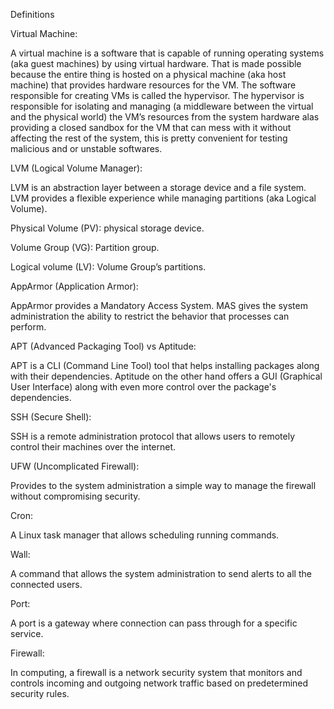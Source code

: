 Definitions

Virtual Machine:

A virtual machine is a software that is capable of running operating systems (aka guest machines) by using virtual hardware. That is made possible because the entire thing is hosted on a physical machine (aka host machine) that provides hardware resources for the VM. The software responsible for creating VMs is called the hypervisor. The hypervisor is responsible for isolating and managing (a middleware between the virtual and the physical world) the VM’s resources from the system hardware alas providing a closed sandbox for the VM that can mess with it without affecting the rest of the system, this is pretty convenient for testing malicious and or unstable softwares.

LVM (Logical Volume Manager):

LVM is an abstraction layer between a storage device and a file system. LVM provides a flexible experience while managing partitions (aka Logical Volume).

Physical Volume (PV): physical storage device.

Volume Group (VG): Partition group.

Logical volume (LV): Volume Group’s partitions.

AppArmor (Application Armor):

AppArmor provides a Mandatory Access System. MAS gives the system administration the ability to restrict the behavior that processes can perform.

APT (Advanced Packaging Tool) vs Aptitude:

APT is a CLI (Command Line Tool) tool that helps installing packages along with their dependencies. Aptitude on the other hand offers a GUI (Graphical User Interface) along with even more control over the package's dependencies.

SSH (Secure Shell):

SSH is a remote administration protocol that allows users to remotely control their machines over the internet.

UFW (Uncomplicated Firewall):

Provides to the system administration a simple way to manage the firewall without compromising security.

Cron:

A Linux task manager that allows scheduling running commands.

Wall:

A command that allows the system administration to send alerts to all the connected users.

Port:

A port is a gateway where connection can pass through for a specific service.

Firewall:

In computing, a firewall is a network security system that monitors and controls incoming and outgoing network traffic based on predetermined security rules.
